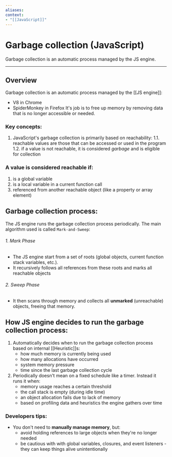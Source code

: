```yaml
---
aliases:
context:
- "[[JavaScript]]"
---
```


# Garbage collection (JavaScript)

Garbage collection is an automatic process managed by the JS engine.

---
## Overview
Garbage collection is an automatic process managed by the [[JS engine]]:
- V8 in Chrome
- SpiderMonkey in Firefox
It's job is to free up memory by removing data that is no longer accessible or needed.

### Key concepts:
1. JavaScript's garbage collection is primarily based on reachability:
	1.1. reachable values are those that can be accessed or used in the program
	1.2. if a value is not reachable, it is considered *garbage* and is eligible for collection

### A value is considered reachable if:
1. is a global variable
2. is a local variable in a current function call
3. referenced from another reachable object (like a property or array element)


## Garbage collection process:

The JS engine runs the garbage collection process periodically. The main algorithm used is called  `Mark-and-Sweep`:

###### 1. Mark Phase
- The JS engine start from a set of roots (global objects, current function stack variables, etc.).
- It recursively follows all references from these roots and marks all reachable objects

###### 2. Sweep Phase
- It then scans through memory and collects all **unmarked** (unreachable) objects, freeing that memory.


## How JS engine decides to run the garbage collection process:
1. Automatically decides when to run the garbage collection process based on internal [[Heuristic]]s:
	- how much memory is currently being used
	- how many allocations have occurred
	- system memory pressure
	- time since the last garbage collection cycle	
2. Periodically doesn't mean on a fixed schedule like a timer. Instead it runs it when:
	- memory usage reaches a certain threshold
	- the call stack is empty (during idle time)
	- an object allocation fails due to lack of memory
	- based on profiling data and heuristics the engine gathers over time


### Developers tips:
- You don't need to **manually manage memory**, but:
	- avoid holding references to large objects when they're no longer needed
	- be cautious with with global variables, closures, and event listeners - they can keep things alive unintentionally